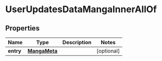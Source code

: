 

# UserUpdatesDataMangaInnerAllOf


## Properties

| Name | Type | Description | Notes |
|------------ | ------------- | ------------- | -------------|
|**entry** | [**MangaMeta**](MangaMeta.md) |  |  [optional] |



